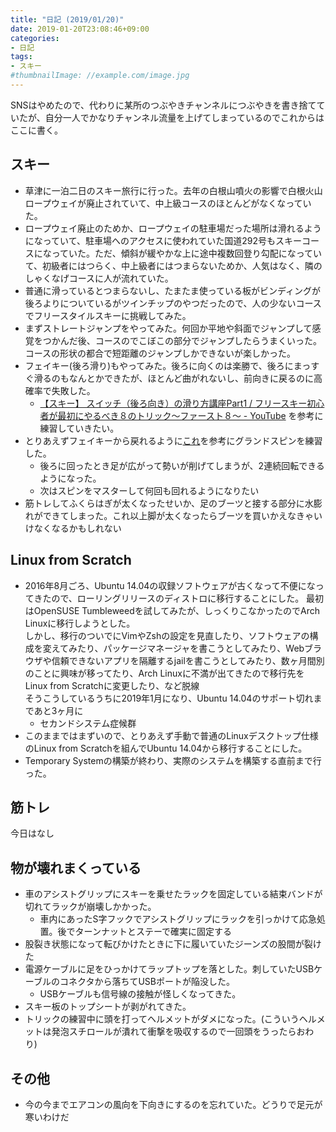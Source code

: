 ```yaml
---
title: "日記 (2019/01/20)"
date: 2019-01-20T23:08:46+09:00
categories:
- 日記
tags:
- スキー
#thumbnailImage: //example.com/image.jpg
---
```


SNSはやめたので、代わりに某所のつぶやきチャンネルにつぶやきを書き捨てていたが、自分一人でかなりチャンネル流量を上げてしまっているのでこれからはここに書く。

## スキー
- 草津に一泊二日のスキー旅行に行った。去年の白根山噴火の影響で白根火山ロープウェイが廃止されていて、中上級コースのほとんどがなくなっていた。
- ロープウェイ廃止のためか、ロープウェイの駐車場だった場所は滑れるようになっていて、駐車場へのアクセスに使われていた国道292号もスキーコースになっていた。ただ、傾斜が緩やかな上に途中複数回登り勾配になっていて、初級者にはつらく、中上級者にはつまらないためか、人気はなく、隣のしゃくなげコースに人が流れていた。
- 普通に滑っているとつまらないし、たまたま使っている板がビンディングが後ろよりについているがツインチップのやつだったので、人の少ないコースでフリースタイルスキーに挑戦してみた。
- まずストレートジャンプをやってみた。何回か平地や斜面でジャンプして感覚をつかんだ後、コースのでこぼこの部分でジャンプしたらうまくいった。コースの形状の都合で短距離のジャンプしかできないが楽しかった。
- フェイキー(後ろ滑り)もやってみた。後ろに向くのは楽勝で、後ろにまっすぐ滑るのもなんとかできたが、ほとんど曲がれないし、前向きに戻るのに高確率で失敗した。
  - [【スキー】 スイッチ（後ろ向き）の滑り方講座Part1 / フリースキー初心者が最初にやるべき８のトリック～ファースト８～ - YouTube](https://www.youtube.com/watch?v=Q_4WcUHAddw) を参考に練習していきたい。
- とりあえずフェイキーから戻れるように[これ](https://oshiete.goo.ne.jp/qa/3607716.html)を参考にグランドスピンを練習した。
  - 後ろに回ったとき足が広がって勢いが削げてしまうが、2連続回転できるようになった。
  - 次はスピンをマスターして何回も回れるようになりたい
- 筋トレしてふくらはぎが太くなったせいか、足のブーツと接する部分に水膨れができてしまった。これ以上脚が太くなったらブーツを買いかえなきゃいけなくなるかもしれない

## Linux from Scratch
- 2016年8月ごろ、Ubuntu 14.04の収録ソフトウェアが古くなって不便になってきたので、ローリングリリースのディストロに移行することにした。
  最初はOpenSUSE Tumbleweedを試してみたが、しっくりこなかったのでArch Linuxに移行しようとした。  
  しかし、移行のついでにVimやZshの設定を見直したり、ソフトウェアの構成を変えてみたり、パッケージマネージャを書こうとしてみたり、Webブラウザや信頼できないアプリを隔離するjailを書こうとしてみたり、数ヶ月間別のことに興味が移ってたり、Arch Linuxに不満が出てきたので移行先をLinux from Scratchに変更したり、など脱線  
  そうこうしているうちに2019年1月になり、Ubuntu 14.04のサポート切れまであと3ヶ月に
  - セカンドシステム症候群
- このままではまずいので、とりあえず手動で普通のLinuxデスクトップ仕様のLinux from Scratchを組んでUbuntu 14.04から移行することにした。
- Temporary Systemの構築が終わり、実際のシステムを構築する直前まで行った。

## 筋トレ
<!--more-->
今日はなし

## 物が壊れまくっている
- 車のアシストグリップにスキーを乗せたラックを固定している結束バンドが切れてラックが崩壊しかかった。
  - 車内にあったS字フックでアシストグリップにラックを引っかけて応急処置。後でターンナットとステーで確実に固定する
- 股裂き状態になって転びかけたときに下に履いていたジーンズの股間が裂けた
- 電源ケーブルに足をひっかけてラップトップを落とした。刺していたUSBケーブルのコネクタから落ちてUSBポートが陥没した。
  - USBケーブルも信号線の接触が怪しくなってきた。
- スキー板のトップシートが剥がれてきた。
- トリックの練習中に頭を打ってヘルメットがダメになった。(こういうヘルメットは発泡スチロールが潰れて衝撃を吸収するので一回頭をうったらおわり)

## その他
- 今の今までエアコンの風向を下向きにするのを忘れていた。どうりで足元が寒いわけだ
